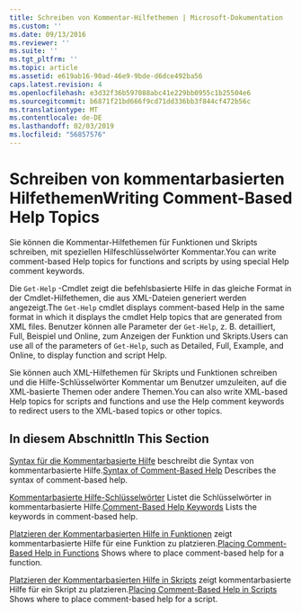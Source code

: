 ```yaml
---
title: Schreiben von Kommentar-Hilfethemen | Microsoft-Dokumentation
ms.custom: ''
ms.date: 09/13/2016
ms.reviewer: ''
ms.suite: ''
ms.tgt_pltfrm: ''
ms.topic: article
ms.assetid: e619ab16-90ad-46e9-9bde-d6dce492ba56
caps.latest.revision: 4
ms.openlocfilehash: e3d32f36b597088abc41e229bb0955c1b25504e6
ms.sourcegitcommit: b6871f21bd666f9cd71dd336bb3f844cf472b56c
ms.translationtype: MT
ms.contentlocale: de-DE
ms.lasthandoff: 02/03/2019
ms.locfileid: "56857576"
---
```

# <a name="writing-comment-based-help-topics"></a><span data-ttu-id="8d496-102">Schreiben von kommentarbasierten Hilfethemen</span><span class="sxs-lookup"><span data-stu-id="8d496-102">Writing Comment-Based Help Topics</span></span>

<span data-ttu-id="8d496-103">Sie können die Kommentar-Hilfethemen für Funktionen und Skripts schreiben, mit speziellen Hilfeschlüsselwörter Kommentar.</span><span class="sxs-lookup"><span data-stu-id="8d496-103">You can write comment-based Help topics for functions and scripts by using special Help comment keywords.</span></span>

 <span data-ttu-id="8d496-104">Die `Get-Help` -Cmdlet zeigt die befehlsbasierte Hilfe in das gleiche Format in der Cmdlet-Hilfethemen, die aus XML-Dateien generiert werden angezeigt.</span><span class="sxs-lookup"><span data-stu-id="8d496-104">The `Get-Help` cmdlet displays comment-based Help in the same format in which it displays the cmdlet Help topics that are generated from XML files.</span></span> <span data-ttu-id="8d496-105">Benutzer können alle Parameter der `Get-Help`, z. B. detailliert, Full, Beispiel und Online, zum Anzeigen der Funktion und Skripts.</span><span class="sxs-lookup"><span data-stu-id="8d496-105">Users can use all of the parameters of `Get-Help`, such as Detailed, Full, Example, and Online, to display function and script Help.</span></span>

 <span data-ttu-id="8d496-106">Sie können auch XML-Hilfethemen für Skripts und Funktionen schreiben und die Hilfe-Schlüsselwörter Kommentar um Benutzer umzuleiten, auf die XML-basierte Themen oder andere Themen.</span><span class="sxs-lookup"><span data-stu-id="8d496-106">You can also write XML-based Help topics for scripts and functions and use the Help comment keywords to redirect users to the XML-based topics or other topics.</span></span>

## <a name="in-this-section"></a><span data-ttu-id="8d496-107">In diesem Abschnitt</span><span class="sxs-lookup"><span data-stu-id="8d496-107">In This Section</span></span>

 <span data-ttu-id="8d496-108">[Syntax für die Kommentarbasierte Hilfe](./syntax-of-comment-based-help.md) beschreibt die Syntax von kommentarbasierte Hilfe.</span><span class="sxs-lookup"><span data-stu-id="8d496-108">[Syntax of Comment-Based Help](./syntax-of-comment-based-help.md) Describes the syntax of comment-based help.</span></span>

 <span data-ttu-id="8d496-109">[Kommentarbasierte Hilfe-Schlüsselwörter](./comment-based-help-keywords.md) Listet die Schlüsselwörter in kommentarbasierte Hilfe.</span><span class="sxs-lookup"><span data-stu-id="8d496-109">[Comment-Based Help Keywords](./comment-based-help-keywords.md) Lists the keywords in comment-based help.</span></span>

 <span data-ttu-id="8d496-110">[Platzieren der Kommentarbasierten Hilfe in Funktionen](./placing-comment-based-help-in-functions.md) zeigt kommentarbasierte Hilfe für eine Funktion zu platzieren.</span><span class="sxs-lookup"><span data-stu-id="8d496-110">[Placing Comment-Based Help in Functions](./placing-comment-based-help-in-functions.md) Shows where to place comment-based help for a function.</span></span>

 <span data-ttu-id="8d496-111">[Platzieren der Kommentarbasierten Hilfe in Skripts](./placing-comment-based-help-in-scripts.md) zeigt kommentarbasierte Hilfe für ein Skript zu platzieren.</span><span class="sxs-lookup"><span data-stu-id="8d496-111">[Placing Comment-Based Help in Scripts](./placing-comment-based-help-in-scripts.md) Shows where to place comment-based help for a script.</span></span>